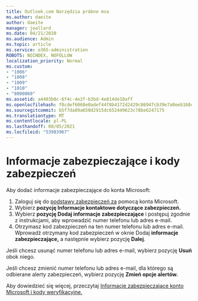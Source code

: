 ```yaml
---
title: Outlook.com Narzędzia próbne msa
ms.author: daeite
author: daeite
manager: joallard
ms.date: 04/21/2020
ms.audience: Admin
ms.topic: article
ms.service: o365-administration
ROBOTS: NOINDEX, NOFOLLOW
localization_priority: Normal
ms.custom:
- "1006"
- "1008"
- "1009"
- "1010"
- "8000060"
ms.assetid: a4403b0c-6f4c-4e2f-b3bd-4e814de10aff
ms.openlocfilehash: f8cdef6068e0adef44f8b4172d2429c86947cb39e7a0eeb168ca6b4400e8b585
ms.sourcegitcommit: b5f7da89a650d2915dc652449623c78be6247175
ms.translationtype: MT
ms.contentlocale: pl-PL
ms.lasthandoff: 08/05/2021
ms.locfileid: "53983967"
---
```

# <a name="security-info-and-security-codes"></a>Informacje zabezpieczające i kody zabezpieczeń

Aby dodać informacje zabezpieczające do konta Microsoft:

1. Zaloguj się do [podstawy zabezpieczeń za](https://account.microsoft.com/security) pomocą konta Microsoft.
1. Wybierz **pozycję Informacje kontaktowe dotyczące zabezpieczeń.**
1. Wybierz **pozycję Dodaj informacje zabezpieczające** i postępuj zgodnie z instrukcjami, aby wprowadzić numer telefonu lub adres e-mail.
1. Otrzymasz kod zabezpieczeń na ten numer telefonu lub adres e-mail. Wprowadź otrzymany kod zabezpieczeń w oknie Dodaj **informacje zabezpieczające,** a następnie wybierz pozycję **Dalej**.

Jeśli chcesz usunąć numer telefonu lub adres e-mail, wybierz pozycję **Usuń** obok niego.

Jeśli chcesz zmienić numer telefonu lub adres e-mail, dla którego są odbierane alerty zabezpieczeń, wybierz pozycję **Zmień opcje alertów.**

Aby dowiedzieć się więcej, przeczytaj [Informacje zabezpieczające konto Microsoft i kody weryfikacyjne.](https://support.microsoft.com/help/12428/)